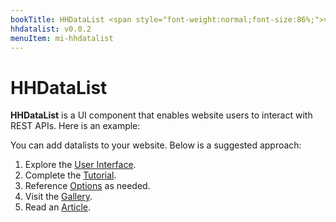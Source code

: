 ```yaml
---
bookTitle: HHDataList <span style="font-weight:normal;font-size:86%;">v0.0.2</span>
hhdatalist: v0.0.2
menuItem: mi-hhdatalist
---
```


# HHDataList

<b>HHDataList</b> is a UI component that enables website users to interact with REST APIs. Here is an example:

<div id="famous-trees-datalist" class="hh-data-list"></div>
<script>
  var options = new DLTreesOptions002('famous-trees-datalist');
  options.processMode.showTool = true;
  options.themeDefinition.showTool = true;
  new HHDataList(options);
</script>

You can add datalists to your website. Below is a suggested approach:

1. Explore the [User Interface](/en/hhdatalist/v0.0.2/user-interface/).
1. Complete the [Tutorial](/en/hhdatalist/v0.0.2/tutorial/).
1. Reference [Options](/en/hhdatalist/v0.0.2/options/) as needed.
1. Visit the [Gallery](/en/hhdatalist/v0.0.2/gallery/).
1. Read an [Article](/en/hhdatalist/v0.0.2/articles/).